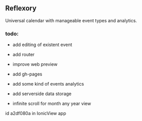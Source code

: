 ## Reflexory

Universal calendar with manageable event types and analytics.

### todo:
* add editing of existent event
* add router
* improve web preview
* add gh-pages
* add some kind of events analytics
* add serverside data storage


* infinite scroll for month any year view

id a2df080a in IonicView app
